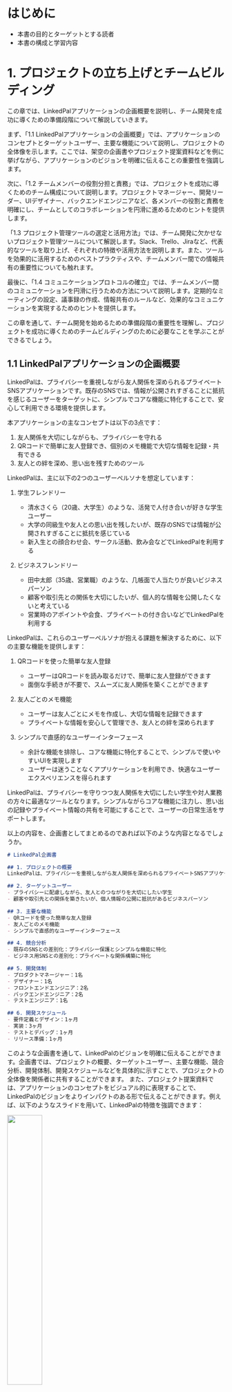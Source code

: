 # はじめに
- 本書の目的とターゲットとする読者
- 本書の構成と学習内容

# 1. プロジェクトの立ち上げとチームビルディング

この章では、LinkedPalアプリケーションの企画概要を説明し、チーム開発を成功に導くための準備段階について解説していきます。

まず、「1.1 LinkedPalアプリケーションの企画概要」では、アプリケーションのコンセプトとターゲットユーザー、主要な機能について説明し、プロジェクトの全体像を示します。ここでは、架空の企画書やプロジェクト提案資料などを例に挙げながら、アプリケーションのビジョンを明確に伝えることの重要性を強調します。

次に、「1.2 チームメンバーの役割分担と責務」では、プロジェクトを成功に導くためのチーム構成について説明します。プロジェクトマネージャー、開発リーダー、UIデザイナー、バックエンドエンジニアなど、各メンバーの役割と責務を明確にし、チームとしてのコラボレーションを円滑に進めるためのヒントを提供します。

「1.3 プロジェクト管理ツールの選定と活用方法」では、チーム開発に欠かせないプロジェクト管理ツールについて解説します。Slack、Trello、Jiraなど、代表的なツールを取り上げ、それぞれの特徴や活用方法を説明します。また、ツールを効果的に活用するためのベストプラクティスや、チームメンバー間での情報共有の重要性についても触れます。

最後に、「1.4 コミュニケーションプロトコルの確立」では、チームメンバー間のコミュニケーションを円滑に行うための方法について説明します。定期的なミーティングの設定、議事録の作成、情報共有のルールなど、効果的なコミュニケーションを実現するためのヒントを提供します。

この章を通して、チーム開発を始めるための準備段階の重要性を理解し、プロジェクトを成功に導くためのチームビルディングのために必要なことを学ぶことができるでしょう。

## 1.1 LinkedPalアプリケーションの企画概要

LinkedPalは、プライバシーを重視しながら友人関係を深められるプライベートSNSアプリケーションです。既存のSNSでは、情報が公開されすぎることに抵抗を感じるユーザーをターゲットに、シンプルでコアな機能に特化することで、安心して利用できる環境を提供します。

本アプリケーションの主なコンセプトは以下の3点です：

1. 友人関係を大切にしながらも、プライバシーを守れる
2. QRコードで簡単に友人登録でき、個別のメモ機能で大切な情報を記録・共有できる
3. 友人との絆を深め、思い出を残すためのツール

LinkedPalは、主に以下の2つのユーザーペルソナを想定しています：

1. 学生フレンドリー
   - 清水さくら（20歳、大学生）のような、活発で人付き合いが好きな学生ユーザー
   - 大学の同級生や友人との思い出を残したいが、既存のSNSでは情報が公開されすぎることに抵抗を感じている
   - 新入生との顔合わせ会、サークル活動、飲み会などでLinkedPalを利用する

2. ビジネスフレンドリー
   - 田中太郎（35歳、営業職）のような、几帳面で人当たりが良いビジネスパーソン
   - 顧客や取引先との関係を大切にしたいが、個人的な情報を公開したくないと考えている
   - 営業時のアポイントや会食、プライベートの付き合いなどでLinkedPalを利用する

LinkedPalは、これらのユーザーペルソナが抱える課題を解決するために、以下の主要な機能を提供します：

1. QRコードを使った簡単な友人登録
   - ユーザーはQRコードを読み取るだけで、簡単に友人登録ができます
   - 面倒な手続きが不要で、スムーズに友人関係を築くことができます

2. 友人ごとのメモ機能
   - ユーザーは友人ごとにメモを作成し、大切な情報を記録できます
   - プライベートな情報を安心して管理でき、友人との絆を深められます

3. シンプルで直感的なユーザーインターフェース
   - 余計な機能を排除し、コアな機能に特化することで、シンプルで使いやすいUIを実現します
   - ユーザーは迷うことなくアプリケーションを利用でき、快適なユーザーエクスペリエンスを得られます

LinkedPalは、プライバシーを守りつつ友人関係を大切にしたい学生や対人業務の方々に最適なツールとなります。シンプルながらコアな機能に注力し、思い出の記録やプライベート情報の共有を可能にすることで、ユーザーの日常生活をサポートします。

以上の内容を、企画書としてまとめるのであれば以下のような内容となるでしょうか。

```markdown
# LinkedPal企画書

## 1. プロジェクトの概要
LinkedPalは、プライバシーを重視しながら友人関係を深められるプライベートSNSアプリケーションです。既存のSNSに不満を抱くユーザーに対して、シンプルでコアな機能に特化することで、安心して利用できる環境を提供します。

## 2. ターゲットユーザー
- プライバシーに配慮しながら、友人とのつながりを大切にしたい学生
- 顧客や取引先との関係を築きたいが、個人情報の公開に抵抗があるビジネスパーソン

## 3. 主要な機能
- QRコードを使った簡単な友人登録
- 友人ごとのメモ機能
- シンプルで直感的なユーザーインターフェース

## 4. 競合分析
- 既存のSNSとの差別化：プライバシー保護とシンプルな機能に特化
- ビジネス用SNSとの差別化：プライベートな関係構築に特化

## 5. 開発体制
- プロダクトマネージャー：1名
- デザイナー：1名
- フロントエンドエンジニア：2名
- バックエンドエンジニア：2名
- テストエンジニア：1名

## 6. 開発スケジュール
- 要件定義とデザイン：1ヶ月
- 実装：3ヶ月
- テストとデバッグ：1ヶ月
- リリース準備：1ヶ月
```

このような企画書を通して、LinkedPalのビジョンを明確に伝えることができます。企画書では、プロジェクトの概要、ターゲットユーザー、主要な機能、競合分析、開発体制、開発スケジュールなどを具体的に示すことで、プロジェクトの全体像を関係者に共有することができます。
また、プロジェクト提案資料では、アプリケーションのコンセプトをビジュアル的に表現することで、LinkedPalのビジョンをよりインパクトのある形で伝えることができます。例えば、以下のようなスライドを用いて、LinkedPalの特徴を強調できます：

 <img src="img/icon.png" width="40%" />

- LinkedPalのロゴとキャッチフレーズ
- ユーザーペルソナを表すイラストとストーリー
- 主要な機能を示すスクリーンショットやモックアップ
- 競合他社との比較表
- 開発ロードマップ

これらの企画書やプロジェクト提案資料を通して、LinkedPalのビジョンを明確かつ魅力的に伝えることができます。プロジェクトの初期段階で、関係者全員がアプリケーションのビジョンを共有することは、開発を円滑に進める上で非常に重要です。共通のビジョンを持つことで、チームメンバーのモチベーションを高め、プロジェクトの成功に向けて一丸となって取り組むことができるのです。

## 1.2 チームメンバーの役割分担と責務

LinkedPalの開発を成功に導くためには、適切なチーム構成と各メンバーの役割分担が不可欠です。ここでは、プロジェクトに関わる主要なメンバーの役割と責務について説明します。

1. プロダクトマネージャー
   - プロジェクト全体の進捗管理と調整を行う
   - チームメンバー間のコミュニケーションを促進し、情報共有を徹底する
   - 予算管理とリソース配分の最適化を図る
   - ステークホルダーとの折衝や報告を行う

2. デザイナー
   - ユーザー調査とペルソナの作成を通じて、ユーザーニーズを明確化する
   - ワイヤーフレームやモックアップを作成し、アプリケーションのUI/UXを設計する
   - デザインガイドラインを作成し、アプリケーションの一貫性を維持する
   - エンジニアと協力して、デザインの実装可能性を検討する

3. フロントエンドエンジニア
   - デザイナーが作成したUIデザインを、AndroidやiOS向けに実装する
   - Jetpack ComposeやMaterial Designなどの最新技術を活用し、高品質なUIを構築する
   - ユーザーインタラクションやアニメーションの実装を担当する
   - バックエンドエンジニアと連携し、APIとの統合を行う

4. バックエンドエンジニア
   - アプリケーションのサーバーサイドの設計と実装を担当する
   - データベース設計とAPIの開発を行う
   - セキュリティやパフォーマンスに配慮した、スケーラブルなバックエンドシステムを構築する
   - フロントエンドエンジニアと協力して、API仕様の策定と実装を進める

5. テストエンジニア
   - テスト計画の作成とテストケースの設計を行う
   - ユニットテスト、統合テスト、UIテストなどの自動テストを実装する
   - テスト実行とデバッグを通じて、アプリケーションの品質を確保する
   - バグ報告と修正のフォローアップを行う

これらのメンバーが協力して、LinkedPalの開発を進めていきます。各メンバーが自身の専門性を発揮しつつ、他のメンバーとのコラボレーションを円滑に行うことが、プロジェクトの成功につながります。

また、チームメンバーの役割と責務を明確にすることで、以下のようなメリットが得られます：

- メンバー間の dependencies を明らかにし、円滑なコミュニケーションを促進できる
- 各メンバーが自身の責任範囲を理解し、主体的に行動できる
- メンバー間の respect を醸成し、建設的な議論を通じて、より良いソリューションを生み出せる

チーム開発においては、メンバー間の信頼関係と相互理解が何よりも重要です。役割分担と責務を明確にすることで、メンバー間の連携をスムーズにし、プロジェクトを成功に導くことができるのです。

実際のプロジェクトでは、これらの役割分担をチームメンバーの スキルセットや経験に応じて 最適化し、柔軟に調整していくことが求められます。また、プロジェクトの進行に合わせて、メンバーの役割や責務を見直し、必要に応じて再編成することも重要です。たとえばモックアップ作成の段階からフロントエンドエンジニアが深く関わる形もよく見られるスタイルかと思います。

LinkedPalの開発プロジェクトでは、これらの役割分担と責務を念頭に置きながら、チームビルディングとコラボレーションを進めていきます。各メンバーの強みを活かし、互いに尊重し合いながら、高品質なアプリケーションの開発を目指していくことが、プロジェクト成功の鍵となるでしょう。

## 1.3 プロジェクト管理ツールの選定と活用方法

LinkedPalの開発を効率的に進めるためには、適切なプロジェクト管理ツールの選定と活用が欠かせません。ここでは、代表的なプロジェクト管理ツールを紹介し、それぞれの特徴と活用方法について説明します。

1. Slack
   - リアルタイムコミュニケーションを促進するためのチャットツール
   - チャンネルを使って、トピックごとに会話を整理できる
   - ファイル共有や統合機能により、情報共有やタスク管理がスムーズに行える
   - LinkedPalの開発では、Slackを使って日常的なコミュニケーションや情報共有を行う

2. Trello
   - カンバン方式のタスク管理ツール
   - カードとボードを使って、タスクの進捗状況を視覚的に管理できる
   - シンプルで直感的なUIにより、チームメンバー全員が容易に利用できる
   - LinkedPalの開発では、Trelloを使ってタスクの割り当てや進捗管理を行う

3. Jira
   - 本格的なプロジェクト管理ツール
   - エピック、ストーリー、タスクなどの階層構造で、プロジェクトの全体像を管理できる
   - スクラムやカンバンなど、様々な開発手法に対応している
   - LinkedPalの開発では、Jiraを使って開発スケジュールや課題管理を行う

4. Confluence
   - ドキュメント共有とコラボレーションのためのツール
   - プロジェクトの仕様書、設計書、議事録などを一元管理できる
   - バージョン管理機能により、ドキュメントの変更履歴を追跡できる
   - LinkedPalの開発では、Confluenceを使ってプロジェクトのドキュメンテーションを行う

5. GitHub
   - バージョン管理システムとしてデファクトスタンダードのGit
   - プルリクエストを使ったコードレビューや、issueを使ったタスク管理が行える
   - CIツールとの連携により、継続的インテグレーション（CI）の実現が容易
   - LinkedPalの開発では、GitHubを使ってソースコードの管理とコラボレーションを行う

これらのツールを効果的に活用するためには、以下のようなベストプラクティスが重要です：

- ツールの使用目的と運用ルールを明確にし、チームメンバー全員で共有する
- 定期的にツールの使用状況をレビューし、必要に応じて改善を行う
- ツール間の連携を検討し、情報の一元管理と自動化を図る
- メンバーのツール習熟度を高めるために、トレーニングや勉強会を実施する

LinkedPalの開発プロジェクトでは、これらのツールを適材適所で活用し、チームメンバー間のコラボレーションを円滑に進めていきます。

また、プロジェクトの規模や特性に応じて、ツールの選定や組み合わせを柔軟に見直していくことも重要です。ツールはあくまでも手段であり、チームにとって最適な環境を構築することが目的であることを忘れてはいけません。たとえば、JiraのカンバンボードはTrelloの主要な機能をカバーしており、多くの場合、Jiraだけでタスク管理を行うことができます。本書では、以下のようなケースを想定し、TrelloとJiraの併用について触れています。

1. 軽量なタスク管理
   - Trelloは、シンプルで直感的なUIが特徴です。プロジェクトの初期段階や、小規模なタスクを管理する際に、Trelloを使うことで、素早くタスクの可視化と管理を行うことができます。
   - Jiraは、より本格的なプロジェクト管理機能を提供しますが、その分、設定や操作が複雑になる傾向があります。プロジェクトの規模や複雑さに応じて、使い分けることが効果的です。

2. 外部ステークホルダーとのコラボレーション
   - Trelloは、シンプルなUIとゲスト招待機能により、外部ステークホルダーとのコラボレーションに適しています。
   - 社外のデザイナーやマーケティングチームなど、開発チーム以外のメンバーとタスクを共有する際に、Trelloを使うことで、スムーズなコミュニケーションが可能になります。

3. 個人のタスク管理
   - Trelloは、個人のタスク管理にも適しています。プロジェクトとは別に、個人の作業やTODOを管理するために、Trelloを使うことができます。
   - 個人のタスクを別のツールで管理することで、プロジェクトのタスクとの混同を防ぎ、生産性を高めることができます。

ただし、ツールの乱立はかえって生産性を損なう恐れがあるため、導入には慎重に検討する必要があります。プロジェクトの規模や複雑さ、チームメンバーのスキルセットなどを考慮し、最適なツールの組み合わせを選択することが重要です。プロジェクトの各フェーズやタスクの性質に応じて、適切なツールを選択し、効率的なタスク管理を目指していく必要があるでしょう。

LinkedPalの開発チームでは、これらのプロジェクト管理ツールを活用しながら、以下のようなコラボレーションを実践していきます：

- Slackでの日常的なコミュニケーションと情報共有
- Trelloでのタスクの可視化と進捗管理
- Jiraでのプロジェクト全体の進捗管理と課題管理
- Confluenceでのドキュメンテーションとナレッジ共有
- GitHubでのソースコード管理とコードレビュー

これらのツールとプラクティスを通じて、チームメンバー間の連携を強化し、プロジェクトの成功に向けて邁進していきます。

プロジェクト管理ツールは、チーム開発になくてはならない存在です。適切なツールを選定し、効果的に活用することで、コミュニケーションの活性化、情報共有の促進、タスク管理の効率化など、様々なメリットを得ることができます。LinkedPalの開発プロジェクトでは、これらのツールを最大限に活用し、高品質なアプリケーションを目指していくことになるでしょう。

## 1.4 コミュニケーションプロトコルの確立

LinkedPalの開発チームがプロジェクトを成功に導くためには、効果的なコミュニケーションが不可欠です。ここでは、チームメンバー間のコミュニケーションを円滑に行うための方法と、コミュニケーションプロトコルの確立について説明します。

1. 定期的なミーティングの設定
   - デイリースクラム：毎日15分程度、チームメンバーが当日の作業予定や進捗状況を共有する
   - スプリントプランニング：スプリントの開始時に、スプリントの目標と取り組むタスクを決定する
   - スプリントレビュー：スプリントの終了時に、成果物のデモンストレーションを行い、フィードバックを得る
   - スプリントレトロスペクティブ：スプリントの振り返りを行い、改善点を話し合う

2. ミーティングのベストプラクティス
   - 議題と目的を明確にし、事前に共有する
   - タイムボックスを設定し、時間を有効活用する
   - 全員が発言できる機会を設ける
   - 決定事項とアクションアイテムを明確にし、議事録に記録する

3. 非同期コミュニケーションの活用
   - Slackなどのチャットツールを使い、リアルタイムでの情報共有を行う
   - ドキュメントやWikiを活用し、プロジェクトの知見を蓄積・共有する
   - プルリクエストやコードレビューを通じて、コードに関する議論を行う

4. 1on1ミーティングの実施
   - マネージャーとメンバーが定期的に1対1で面談を行う
   - メンバーの状況や意見を把握し、適切なサポートを提供する
   - 信頼関係を構築し、オープンなコミュニケーションを促進する

5. コミュニケーションの原則
   - 明確かつ簡潔なコミュニケーションを心がける
   - 相手の立場に立って、敬意を持ってコミュニケーションを行う
   - 建設的なフィードバックを提供し、継続的な改善を目指す
   - 情報の透明性を確保し、チーム全体での情報共有を徹底する

LinkedPalの開発チームでは、これらのコミュニケーションプロトコルを確立し、チームメンバー間の連携を強化していきます。定期的なミーティングを通じて、プロジェクトの進捗や課題を共有し、適切な意思決定を行います。また、非同期コミュニケーションツールを活用することで、情報の共有と蓄積を効率的に行います。

1on1ミーティングを実施することで、メンバーの状況を把握し、適切なサポートを提供します。マネージャーは、メンバーの強みを活かし、成長を支援する役割を担います。

コミュニケーションの原則を徹底することで、チームメンバー間の信頼関係を構築し、建設的な議論を促進します。お互いを尊重し、オープンなコミュニケーションを行うことで、より良いソリューションを生み出すことができます。

プロジェクトの進行に合わせて、コミュニケーションプロトコルを継続的に改善していくことも重要です。定期的にレトロスペクティブを行い、コミュニケーションの課題を特定し、改善策を実施していきます。

LinkedPalの開発プロジェクトでは、これらのコミュニケーションプロトコルを確立し、チームメンバー間の連携を強化することで、プロジェクトの成功を目指していきます。効果的なコミュニケーションは、高品質なアプリケーションを開発するための基盤となるでしょう。

# 2. 要件定義とアプリケーション設計

LinkedPalの開発を進めるにあたり、まず要件定義とアプリケーション設計を行います。この章では、要件収集からアーキテクチャの選定、テスト戦略の策定までの一連のプロセスを説明します。

2.1 要件収集とユーザーストーリーの作成
- ステークホルダーへのインタビューを通じて、アプリケーションに必要な機能と非機能要件を収集します。
- 収集した要件をもとに、ユーザーストーリーを作成し、優先順位を付けます。

2.2 画面遷移図とワイヤーフレームの作成
- 要件をもとに、アプリケーションの画面遷移図を作成します。
- 各画面のワイヤーフレームを作成し、ユーザーインターフェースの概要を視覚化します。

2.3 APIの設計とドキュメンテーション
- アプリケーションが必要とするサーバーサイドのAPIを設計します。
- APIの仕様をドキュメント化し、フロントエンドとバックエンドの開発チームで共有します。

2.4 アーキテクチャの選定とクリーンアーキテクチャの適用
- LinkedPalの開発に適したアーキテクチャを選定します。
- クリーンアーキテクチャの原則を適用し、各レイヤーの役割と責務を明確にします。

2.5 テスト戦略の策定
- アプリケーションの品質を確保するためのテスト戦略を策定します。
- ユニットテスト、統合テスト、UIテストなど、各レベルでのテストの方針を決定します。

この章を通して、LinkedPalの要件を明確化し、アプリケーションの設計を行います。要件定義とアプリケーション設計は、開発を始める前の重要な準備段階であり、プロジェクトの成功を左右する要因となります。

以下の節では、それぞれの項目について詳しく説明していきます。要件収集からテスト戦略の策定までの一連のプロセスを丁寧に解説することで、アプリケーション開発の全体像を理解できるようにします。

## 2.1 要件収集とユーザーストーリーの作成

要件収集は、アプリケーションの目的や機能、非機能要件を明確にするためのプロセスです。LinkedPalの開発では、ステークホルダーへのインタビューを通じて要件を収集し、ユーザーストーリーを作成します。

### 2.1.1 ステークホルダーへのインタビュー
- プロジェクトに関わるステークホルダーを特定します（例：エンドユーザー、プロダクトオーナー、マーケティングチームなど）。
- ステークホルダーにインタビューを行い、アプリケーションに求める機能や要求事項を収集します。
- インタビューでは、オープンエンドの質問を使ってステークホルダーの意見を引き出し、潜在的なニーズを掘り起こします。

インタビューの例：
```
Q: LinkedPalを使ってどのようなことを実現したいですか？
A: プライバシーを守りながら、友人とのつながりを大切にしたいです。

Q: 友人とのつながりを深めるために、どのような機能が必要だと思いますか？
A: 友人ごとにメモを残せる機能があると、大切な思い出を記録できて良いと思います。

Q: プライバシー保護のために、どのような配慮が必要でしょうか？
A: 友人の追加は、QRコードなどの限定的な方法にして、不特定多数からの友人申請を防ぐ必要があります。
```

### 2.1.2 ペルソナの作成
- インタビューで得られた情報をもとに、アプリケーションの典型的なユーザーを表すペルソナを作成します。
- ペルソナには、名前、年齢、職業、ニーズ、ペインなどの属性を設定し、具体的なイメージを持つことが重要です。
- 複数のペルソナを作成することで、異なるタイプのユーザーを考慮に入れた設計が可能になります。

ペルソナの例：
```
名前：鈴木 由美（すずき ゆみ）
年齢：22歳
職業：大学生
ニーズ：同じ趣味を持つ友人と交流を深めたい。プライバシーを守りつつ、大切な思い出を共有したい。
ペイン：SNSでは個人情報の公開範囲を細かく設定できない。友人からの投稿が大量に流れてきて、大切な情報を見逃してしまう。
```

### 2.1.3 ユーザーストーリーの作成

- ペルソナをもとに、アプリケーションに必要な機能を、ユーザーの視点から「ユーザーストーリー」として記述します。
- ユーザーストーリーは、「ユーザーは～したい。なぜなら、～だからだ。」という形式で記述します。
- 各ストーリーには、優先順位とストーリーポイント（実装の難易度や工数の見積もり）を付与します。

ストーリーポイントは、フィボナッチ数列（1、2、3、5、8、13、21）を使って割り当てることが一般的です。例えば１つのスプリントを２週間で実施するような場合、各ポイントの目安は以下の通りです：

- 1ポイント：簡単な機能で、1日以内に実装が完了するもの。
- 2ポイント：1ポイントよりは複雑だが、2〜3日で実装が完了するもの。
- 3ポイント：中程度の複雑さで、3〜5日で実装が完了するもの。
- 5ポイント：複雑な機能で、1週間程度を要するもの。
- 8ポイント：非常に複雑な機能で、2週間（1スプリント）をフルに使ってようやく完了するレベル。
- 13ポイント以上：8ポイントを超えるような大規模な機能は、さらに細かいタスクに分割することを検討する。

ユーザーストーリーの例：
```
- ユーザーは、QRコードを読み取ることで、簡単に友人を追加したい。なぜなら、IDの入力なしでつながりたいからだ。
  - 優先順位：高
  - ストーリーポイント：3

- ユーザーは、友人ごとにメモを残したい。なぜなら、友人との大切な思い出を記録しておきたいからだ。
  - 優先順位：中
  - ストーリーポイント：5
```

ストーリーポイントの割り当ては、チームの経験や過去のデータをもとに微調整していくことが重要です。プロジェクトを進める中で、実際の開発速度や難易度を踏まえてポイントの基準を更新し、より正確な見積もりができるようにしていくことが求められます。

### 2.1.4 要件のまとめと共有
- 収集した要件をまとめ、プロジェクトチーム全体で共有します。
- 要件のまとめには、アプリケーションの目的、ペルソナ、主要な機能、非機能要件などを含めます。
- チームメンバー全員が要件を理解し、プロジェクトのゴールを共有することが重要です。

要件のまとめ例：
```
# LinkedPal要件まとめ

## アプリケーションの目的
- プライバシーを守りながら、友人とのつながりを深めるためのSNSを提供する。

## ペルソナ
1. 鈴木由美（22歳、大学生）
2. 田中太郎（35歳、会社員）

## 主要な機能
- QRコードを使った友人追加
- 友人ごとのメモ機能
- プライバシー保護のための限定公開機能

## 非機能要件
- セキュリティ：個人情報の保護、セキュアな通信
- パフォーマンス：快適なレスポンスタイム、低いバッテリー消費
- ユーザビリティ：シンプルで直感的なUI、アクセシビリティへの配慮
```

要件収集とユーザーストーリーの作成は、アプリケーションの設計と開発の基礎となるプロセスです。ステークホルダーの意見を丁寧に聞き、ペルソナを作成することで、ユーザーの視点に立った設計が可能になります。また、ユーザーストーリーを使って機能を具体化し、優先順位を付けることで、開発の方向性を明確にすることができます。

この節では、要件収集とユーザーストーリーの作成について、具体的な例を交えて説明しました。インタビューの質問例やペルソナ、ユーザーストーリーのサンプルにより要件定義のプロセスがイメージしやすくなったのではないでしょうか。要件のまとめ方と共有の重要性についても触れ、チーム全体で要件を理解することの大切さも示しました。

次の節では、この要件定義をもとに、画面遷移図とワイヤーフレームを作成する方法について説明していきます。

## 2.2 画面遷移図とワイヤーフレームの作成



## 2.3 APIの設計とドキュメンテーション
## 2.4 アーキテクチャの選定とクリーンアーキテクチャの適用
## 2.5 テスト戦略の策定

# 3. 開発環境の構築とコーディング規約の確立
- 3.1 開発環境のセットアップ
- 3.2 バージョン管理システムの導入
- 3.3 コーディング規約とコードレビュープロセスの確立
- 3.4 CIツールの導入と自動化

# 4. アプリケーションの実装
- 4.1 テスト駆動開発（TDD）の実践
  - 4.1.1 ユーザー登録とログイン
  - 4.1.2 ホーム画面
  - 4.1.3 友だち管理
  - 4.1.4 メモ機能
  - 4.1.5 ユーザー情報管理
- 4.2 コード品質の確保
  - 4.2.1 リファクタリングの継続的実施
  - 4.2.2 Lintの活用
- 4.3 アーキテクチャの適用における留意点

# 5. テストとデバッグ
- 5.1 ユニットテストの実装
- 5.2 UIテストの自動化
- 5.3 APIの動作確認とドキュメンテーション
- 5.4 デバッグとトラブルシューティング

# 6. リリース準備
- 6.1 アプリケーションのパフォーマンス最適化
- 6.2 セキュリティチェックとコードの保護
- 6.3 ユーザードキュメントの作成
- 6.4 ストアへの公開プロセス

# 7. リリース後の運用と保守
- 7.1 ユーザーフィードバックの収集と分析
- 7.2 バグ修正とアップデートの計画
- 7.3 機能追加とアプリケーションの継続的改善
- 7.4 チームの振り返りとレッスンラーンド

# まとめ
- 本書で学んだ内容の振り返り
- モダンなAndroidアプリ開発とチーム開発のベストプラクティス
- 今後の展望とアドバイス

# 付録
- コード品質とリファクタリングのチェックリスト
- よく使われるライブラリとツール
- 参考リソース


